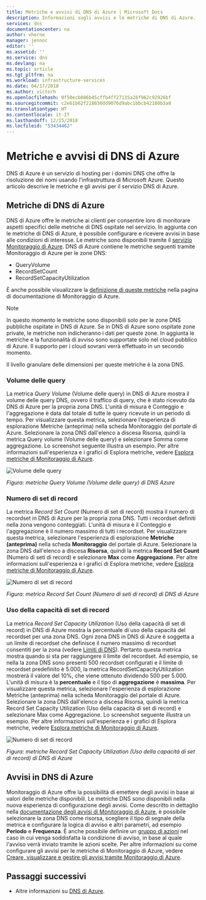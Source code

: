```yaml
---
title: Metriche e avvisi di DNS di Azure | Microsoft Docs
description: Informazioni sugli avvisi e le metriche di DNS di Azure.
services: dns
documentationcenter: na
author: vhorne
manager: jennoc
editor: ''
ms.assetid: ''
ms.service: dns
ms.devlang: na
ms.topic: article
ms.tgt_pltfrm: na
ms.workload: infrastructure-services
ms.date: 04/17/2018
ms.author: victorh
ms.openlocfilehash: 0f50ecb086b45cffb4ff27135a26f962c92926bf
ms.sourcegitcommit: c2e61b62f218830dd9076d9abc1bbcb42180b3a8
ms.translationtype: HT
ms.contentlocale: it-IT
ms.lasthandoff: 12/15/2018
ms.locfileid: "53434462"
---
```

# <a name="azure-dns-metrics-and-alerts"></a>Metriche e avvisi di DNS di Azure
DNS di Azure è un servizio di hosting per i domini DNS che offre la risoluzione dei nomi usando l'infrastruttura di Microsoft Azure. Questo articolo descrive le metriche e gli avvisi per il servizio DNS di Azure.

## <a name="azure-dns-metrics"></a>Metriche di DNS di Azure

DNS di Azure offre le metriche ai clienti per consentire loro di monitorare aspetti specifici delle metriche di DNS ospitate nel servizio. In aggiunta con le metriche di DNS di Azure, è possibile configurare e ricevere avvisi in base alle condizioni di interesse. Le metriche sono disponibili tramite il [servizio Monitoraggio di Azure](../azure-monitor/index.yml). DNS di Azure contiene le metriche seguenti tramite Monitoraggio di Azure per le zone DNS:

-   QueryVolume
-   RecordSetCount
-   RecordSetCapacityUtilization

È anche possibile visualizzare la [definizione di queste metriche](../azure-monitor/platform/metrics-supported.md#microsoftnetworkdnszones) nella pagina di documentazione di Monitoraggio di Azure.
>[!NOTE]
> In questo momento le metriche sono disponibili solo per le zone DNS pubbliche ospitate in DNS di Azure. Se in DNS di Azure sono ospitate zone private, le metriche non indicheranno i dati per queste zone. In aggiunta le metriche e la funzionalità di avviso sono supportate solo nel cloud pubblico di Azure. Il supporto per i cloud sovrani verrà effettuato in un secondo momento. 

Il livello granulare delle dimensioni per queste metriche è la zona DNS.

### <a name="query-volume"></a>Volume delle query

La metrica *Query Volume* (Volume delle query) in DNS di Azure mostra il volume delle query DNS, ovvero il traffico di query, che è stato ricevuto da DNS di Azure per la propria zona DNS. L'unità di misura è Conteggio e l'aggregazione è data dal totale di tutte le query ricevute in un periodo di tempo. Per visualizzare questa metrica, selezionare l'esperienza di esplorazione Metriche (anteprima) nella scheda Monitoraggio del portale di Azure. Selezionare la zona DNS dall'elenco a discesa Risorsa, quindi la metrica Query volume (Volume delle query) e selezionare Somma come aggregazione. Lo screenshot seguente illustra un esempio.  Per altre informazioni sull'esperienza e i grafici di Esplora metriche, vedere [Esplora metriche di Monitoraggio di Azure](../azure-monitor/platform/metrics-charts.md).

![Volume delle query](./media/dns-alerts-metrics/dns-metrics-query-volume.png)

*Figura: metriche Query Volume (Volume delle query) di DNS Azure*

### <a name="record-set-count"></a>Numero di set di record
La metrica *Record Set Count* (Numero di set di record) mostra il numero di recordset in DNS di Azure per la propria zona DNS. Tutti i recordset definiti nella zona vengono conteggiati. L'unità di misura è il Conteggio e l'aggregazione è il numero massimo di tutti i recordset. Per visualizzare questa metrica, selezionare l'esperienza di esplorazione **Metriche (anteprima)** nella scheda **Monitoraggio** del portale di Azure. Selezionare la zona DNS dall'elenco a discesa **Risorsa**, quindi la metrica **Record Set Count** (Numero di seti di record) e selezionare **Max** come **Aggregazione**. Per altre informazioni sull'esperienza e i grafici di Esplora metriche, vedere [Esplora metriche di Monitoraggio di Azure](../azure-monitor/platform/metrics-charts.md). 

![Numero di set di record](./media/dns-alerts-metrics/dns-metrics-record-set-count.png)

*Figura: metrica Record Set Count (Numero di seti di record) di DNS di Azure*


### <a name="record-set-capacity-utilization"></a>Uso della capacità di set di record
La metrica *Record Set Capacity Utilization* (Uso della capacità di set di record) in DNS di Azure mostra la percentuale di uso della capacità del recordset per una zona DNS. Ogni zona DNS in DNS di Azure è soggetta a un limite di recordset che definisce il numero massimo di recordset consentiti per la zona (vedere [Limiti di DNS](dns-zones-records.md#limits)). Pertanto questa metrica mostra quando si sta per raggiungere il limite del recordset. Ad esempio, se nella la zona DNS sono presenti 500 recordset configurati e il limite di recordset predefinito è 5.000, la metrica RecordSetCapacityUtilization mostrerà il valore del 10%, che viene ottenuto dividendo 500 per 5.000. L'unità di misura è la **percentuale** e il tipo di **aggregazione** è **massima**. Per visualizzare questa metrica, selezionare l'esperienza di esplorazione Metriche (anteprima) nella scheda Monitoraggio del portale di Azure. Selezionare la zona DNS dall'elenco a discesa Risorsa, quindi la metrica Record Set Capacity Utilization (Uso della capacità di set di record) e selezionare Max come Aggregazione. Lo screenshot seguente illustra un esempio. Per altre informazioni sull'esperienza e i grafici di Esplora metriche, vedere [Esplora metriche di Monitoraggio di Azure](../azure-monitor/platform/metrics-charts.md). 

![Numero di set di record](./media/dns-alerts-metrics/dns-metrics-record-set-capacity-uitlization.png)

*Figura: metriche Record Set Capacity Utilization (Uso della capacità di set di record) di DNS di Azure*

## <a name="alerts-in-azure-dns"></a>Avvisi in DNS di Azure
Monitoraggio di Azure offre la possibilità di emettere degli avvisi in base ai valori delle metriche disponibili. Le metriche DNS sono disponibili nella nuova esperienza di configurazione degli avvisi. Come descritto in dettaglio nella [documentazione degli avvisi di Monitoraggio di Azure](../monitoring-and-diagnostics/monitor-alerts-unified-usage.md), è possibile selezionare la zona DNS come risorsa, scegliere il tipo di segnale della metrica e configurare la logica di avviso e altri parametri, ad esempio **Periodo** e **Frequenza**. È anche possibile definire un [gruppo di azioni](../azure-monitor/platform/action-groups.md) nel caso in cui venga soddisfatta la condizione di avviso, in base al quale l'avviso verrà inviato tramite le azioni scelte. Per altre informazioni su come configurare gli avvisi per le metriche di Monitoraggio di Azure, vedere [Creare, visualizzare e gestire gli avvisi tramite Monitoraggio di Azure](../monitoring-and-diagnostics/monitor-alerts-unified-usage.md). 

## <a name="next-steps"></a>Passaggi successivi
- Altre informazioni su [DNS di Azure](dns-overview.md).
